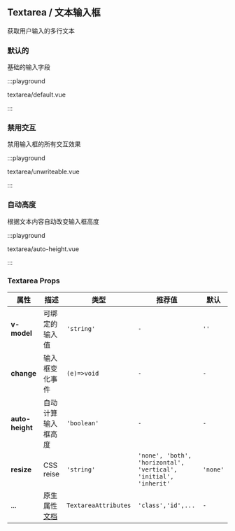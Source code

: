 ## Textarea / 文本输入框

获取用户输入的多行文本

### 默认的

基础的输入字段

:::playground

textarea/default.vue

:::

### 禁用交互

禁用输入框的所有交互效果

:::playground

textarea/unwriteable.vue

:::

### 自动高度

根据文本内容自动改变输入框高度

:::playground

textarea/auto-height.vue

:::

### Textarea Props

| 属性            | 描述                                                                               | 类型                 | 推荐值                                                           | 默认     |
| --------------- | ---------------------------------------------------------------------------------- | -------------------- | ---------------------------------------------------------------- | -------- |
| **v-model**     | 可绑定的输入值                                                                     | `'string'`           | `-`                                                              | `''`     |
| **change**      | 输入框变化事件                                                                     | `(e)=>void`          | `-`                                                              | `-`      |
| **auto-height** | 自动计算输入框高度                                                                 | `'boolean'`          | `-`                                                              | `-`      |
| **resize**      | CSS reise                                                                          | `'string'`           | `'none', 'both', 'horizontal', 'vertical', 'initial', 'inherit'` | `'none'` |
| ...             | 原生属性[文档](https://developer.mozilla.org/en-US/docs/Web/HTML/Element/textarea) | `TextareaAttributes` | `'class','id',...`                                               | `-`      |
